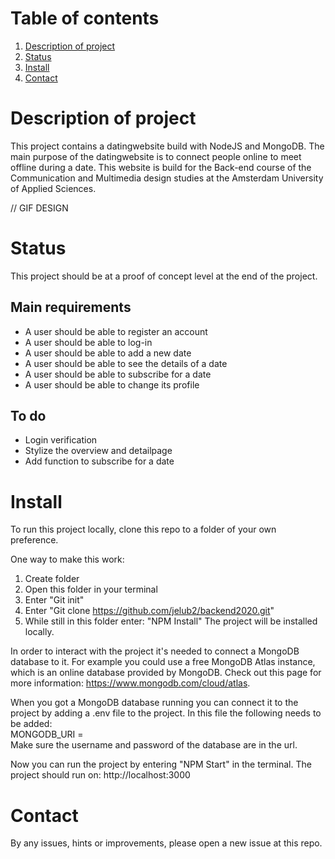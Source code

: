 # Table of contents

1. [Description of project](#Description-of-project)
2. [Status](#Status)
3. [Install](#Install)
4. [Contact](#Contact)

# Description of project
This project contains a datingwebsite build with NodeJS and MongoDB. The main purpose of the datingwebsite is to connect people online to meet offline during a date. This website is build for the Back-end course of the Communication and Multimedia design studies at the Amsterdam University of Applied Sciences.

// GIF DESIGN

# Status
This project should be at a proof of concept level at the end of the project.

## Main requirements
 - A user should be able to register an account
 - A user should be able to log-in
 - A user should be able to add a new date
 - A user should be able to see the details of a date
 - A user should be able to subscribe for a date
 - A user should be able to change its profile

## To do
- Login verification
- Stylize the overview and detailpage
- Add function to subscribe for a date

# Install
To run this project locally, clone this repo to a folder of your own preference.

One way to make this work:
1. Create folder
2. Open this folder in your terminal
3. Enter "Git init"
4. Enter "Git clone https://github.com/jelub2/backend2020.git"
5. While still in this folder enter: "NPM Install"
 The project will be installed locally.

In order to interact with the project it's needed to connect a MongoDB database to it. For example you could use a free MongoDB Atlas instance, which is an online database provided by MongoDB. Check out this page for more information: https://www.mongodb.com/cloud/atlas.

When you got a MongoDB database running you can connect it to the project by adding a .env file to the project. In this file the following needs to be added:  
MONGODB_URI = <url to database>  
Make sure the username and password of the database are in the url.

Now you can run the project by entering "NPM Start" in the terminal. The project should run on: http://localhost:3000

# Contact
By any issues, hints or improvements, please open a new issue at this repo.
